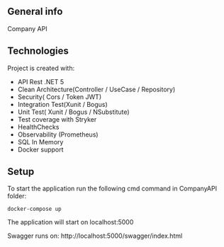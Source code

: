 ## General info
Company API
	
## Technologies
Project is created with:
* API Rest .NET 5
* Clean Architecture(Controller / UseCase / Repository)
* Security( Cors / Token JWT)
* Integration Test(Xunit / Bogus)
* Unit Test( Xunit / Bogus / NSubstitute)
* Test coverage with Stryker
* HealthChecks
* Observability (Prometheus)
* SQL In Memory
* Docker support
	
## Setup
To start the application run the following cmd command in CompanyAPI folder:
```
docker-compose up
```

The application will start on localhost:5000

Swagger runs on: http://localhost:5000/swagger/index.html
